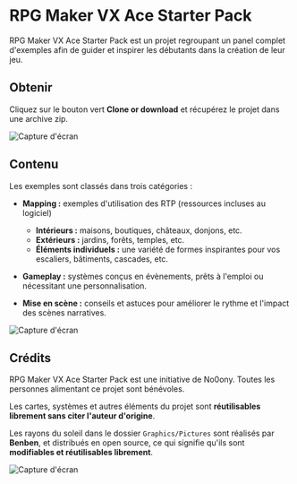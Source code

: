 # RPG Maker VX Ace Starter Pack

RPG Maker VX Ace Starter Pack est un projet regroupant un panel complet d'exemples afin de guider et inspirer les débutants dans la création de leur jeu.

## Obtenir

Cliquez sur le bouton vert **Clone or download** et récupérez le projet dans une archive zip.

![Capture d'écran](https://i.imgur.com/9etS4k4.png)

## Contenu

Les exemples sont classés dans trois catégories :

* **Mapping :** exemples d'utilisation des RTP (ressources incluses au logiciel)
  * **Intérieurs :** maisons, boutiques, châteaux, donjons, etc.
  * **Extérieurs :** jardins, forêts, temples, etc.
  * **Éléments individuels :** une variété de formes inspirantes pour vos escaliers, bâtiments, cascades, etc.

* **Gameplay :** systèmes conçus en évènements, prêts à l'emploi ou nécessitant une personnalisation.

* **Mise en scène :** conseils et astuces pour améliorer le rythme et l'impact des scènes narratives.

![Capture d'écran](https://i.imgur.com/gJZirk0.png)

## Crédits

RPG Maker VX Ace Starter Pack est une initiative de No0ony. Toutes les personnes alimentant ce projet sont bénévoles.

Les cartes, systèmes et autres éléments du projet sont **réutilisables librement sans citer l'auteur d'origine**.

Les rayons du soleil dans le dossier `Graphics/Pictures` sont réalisés par **Benben**, et distribués en open source, ce qui signifie qu'ils sont **modifiables et réutilisables librement**.

![Capture d'écran](https://i.imgur.com/AgFm0Qj.png)
